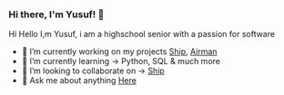 ### Hi there, I'm Yusuf! 👋

Hi Hello I,m Yusuf, i am a highschool senior with a passion for software 

- 🔭 I’m currently working on my projects [Ship](https://github.com/yusuf8ahmed/Ship), [Airman](https://github.com/yusuf8ahmed/Airman)
- 🌱 I’m currently learning -> Python, SQL & much more
- 👯 I’m looking to collaborate on -> [Ship](https://github.com/yusuf8ahmed/Ship)
- 💬 Ask me about anything [Here](https://github.com/yusuf8ahmed/yusuf8ahmed/issues)

<!--
**yusuf8ahmed/yusuf8ahmed** is a ✨ _special_ ✨ repository because its `README.md` (this file) appears on your GitHub profile.

Here are some ideas to get you started:

- 🔭 I’m currently working on ...
- 🌱 I’m currently learning ...
- 👯 I’m looking to collaborate on ...
- 🤔 I’m looking for help with ...
- 💬 Ask me about ...
- 📫 How to reach me: ...
- 😄 Pronouns: ...
- ⚡ Fun fact: ...
-->
